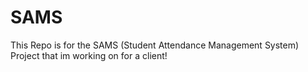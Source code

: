 # SAMS
This Repo is for the SAMS (Student Attendance Management System) Project that im working on for a client!
